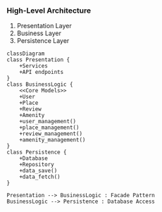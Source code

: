 ### High-Level Architecture 
1. Presentation Layer
2. Business Layer
3. Persistence Layer

````mermaid
classDiagram
class Presentation {
    +Services
    +API endpoints
}
class BusinessLogic {
    <<Core Models>>
    +User
    +Place
    +Review
    +Amenity
    +user_management()
    +place_management()
    +review_management()
    +amenity_management()
}
class Persistence {
    +Database
    +Repository
    +data_save()
    +data_fetch()
}

Presentation --> BusinessLogic : Facade Pattern
BusinessLogic --> Persistence : Database Access